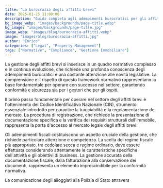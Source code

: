 ```yaml
---
title: "La burocrazia degli affitti brevi"
date: 2025-01-25 11:00:00
description: "Guida completa agli adempimenti burocratici per gli affitti brevi: normative, obblighi e procedure per una gestione conforme e sicura"
bg_image_webp: "images/backgrounds/page-title.webp"
bg_image: "images/backgrounds/page-title.jpg"
image_webp: "images/blog/burocrazia-affitti.webp"
image: "images/blog/burocrazia-affitti.jpg"
author: "Enrico"
categories: ["Legal", "Property Management"]
tags: ["Normative", "Compliance", "Gestione Immobiliare"]
---
```


La gestione degli affitti brevi si inserisce in un quadro normativo complesso e in continua evoluzione, che richiede una profonda conoscenza degli adempimenti burocratici e una costante attenzione alle novità legislative. La comprensione e il rispetto di questo framework normativo rappresentano la base fondamentale per operare con successo nel settore, garantendo conformità e sicurezza sia per i gestori che per gli ospiti.

Il primo passo fondamentale per operare nel settore degli affitti brevi è l'ottenimento del Codice Identificativo Nazionale (CIN), strumento essenziale introdotto per garantire la tracciabilità e la regolamentazione del mercato. La procedura di registrazione, che richiede la presentazione di documentazione specifica e la verifica dei requisiti strutturali dell'immobile, rappresenta la porta d'accesso al mercato legale degli affitti brevi.

Gli adempimenti fiscali costituiscono un aspetto cruciale della gestione, che richiede particolare attenzione e competenza. La scelta del regime fiscale più appropriato, tra cedolare secca e regime ordinario, deve essere effettuata considerando attentamente le caratteristiche specifiche dell'attività e gli obiettivi di business. La gestione accurata della documentazione fiscale, dalla fatturazione alla conservazione dei documenti, rappresenta un elemento imprescindibile per la conformità normativa.

La comunicazione degli alloggiati alla Polizia di Stato attravers